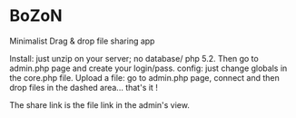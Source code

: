 BoZoN
=====

Minimalist Drag &amp; drop file sharing app

Install: just unzip on your server; no database/ php 5.2. Then go to admin.php page and create your login/pass.
config: just change globals in the core.php file.
Upload a file: go to admin.php page, connect and then drop files in the dashed area... that's it !

The share link is the file link in the admin's view.

